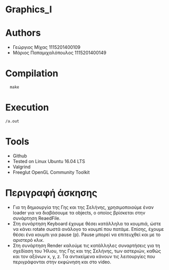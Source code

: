 # Graphics_I

# Authors
- Γεώργιος Μίχας 1115201400109
- Μάριος Παπαμιχαλόπουλος 1115201400149

# Compilation
```
  make
```
# Execution

```
/a.out
```

# Tools
- Github
- Tested on Linux Ubuntu 16.04 LTS
- Valgrind
- Freeglut OpenGL Community Toolkit

# Περιγραφή άσκησης

- Για τη δημιουργία της Γης και της Σελήνης, χρησιμοποιούμε έναν loader για να διαβάσουμε τα objects, ο οποίος βρίσκεται στην συνάρτηση ReaedFile.
- Στη συνάρτηση Keyboard έχουμε θέσει κατάλληλα τα κουμπιά, ώστε να κάνει rotate σωστά ανάλογο το κουμπί που πατάμε. Επίσης, έχουμε θέσει ένα κουμπι για pause (p). Pause μπορεί να επιτευχθεί και με το αριστερό κλικ.
- Στη συνάρτηση Render καλούμε τις κατάλληλες συναρτήσεις για τη σχεδίαση του Ήλιου, της Γης και της Σελήνης, των αστεριών, καθώς και τον αξόνων x, y, z. Tα αντικείμενα κάνουν τις λειτουργίες που περιγράφονται στην εκφώνηση και στο video. 
